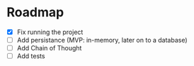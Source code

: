 # Roadmap
- [X] Fix running the project
- [ ] Add persistance (MVP: in-memory, later on to a database)
- [ ] Add Chain of Thought
- [ ] Add tests